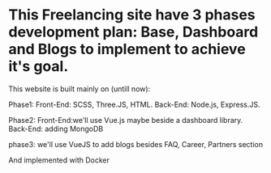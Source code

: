 # This Freelancing site have 3 phases development plan: Base, Dashboard and Blogs to implement to achieve it's goal.

This website is built mainly on (untill now):

Phase1: Front-End: SCSS, Three.JS, HTML. Back-End: Node.js, Express.JS.

Phase2: Front-End:we'll use Vue.js maybe beside a dashboard library. Back-End:
adding MongoDB

phase3: we'll use VueJS to add blogs besides FAQ, Career, Partners section

And implemented with Docker
